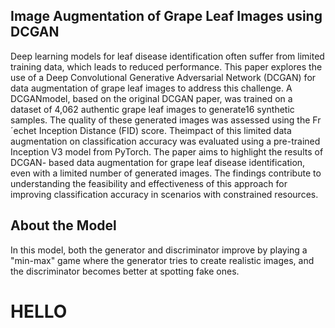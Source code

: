 
## Image Augmentation of Grape Leaf Images using DCGAN
Deep learning models for leaf disease identification often suffer from limited training data, which leads to reduced performance. This paper explores the use of a Deep Convolutional Generative Adversarial Network (DCGAN) for data
augmentation of grape leaf images to address this challenge. A DCGANmodel, based on the original DCGAN paper, was trained on a dataset of 4,062 authentic grape leaf images to generate16 synthetic samples. 
The quality of these generated images was assessed using the Fr´echet Inception Distance (FID) score. 
Theimpact of this limited data augmentation on classification accuracy was evaluated using a pre-trained Inception V3 model from PyTorch. The paper aims to highlight the results of DCGAN-
based data augmentation for grape leaf disease identification, even with a limited number of generated images. The findings contribute to understanding the feasibility and effectiveness of
this approach for improving classification accuracy in scenarios with constrained resources.
## About the Model
In this model, both the generator and discriminator improve by playing a "min-max" game where the generator tries to create realistic images, and the discriminator becomes better at spotting fake ones.
# HELLO
